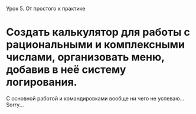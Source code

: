 Урок 5. От простого к практике

Создать калькулятор для работы 
с рациональными и комплексными числами, 
организовать меню, добавив в неё систему логирования.
======================================================

С основной работой и командировками вообще ни чего не успеваю...
Sorry...
